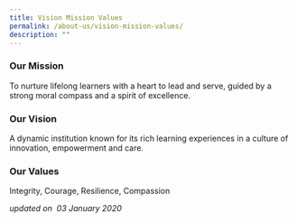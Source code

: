 ```yaml
---
title: Vision Mission Values
permalink: /about-us/vision-mission-values/
description: ""
---
```

### Our Mission 
To nurture lifelong learners with a heart to lead and serve, guided by a strong moral compass and a spirit of excellence.  
  
### Our Vision
A dynamic institution known for its rich learning experiences in a culture of innovation, empowerment and care.  
  
### Our Values  
Integrity, Courage, Resilience, Compassion 

_updated on  03 January 2020_